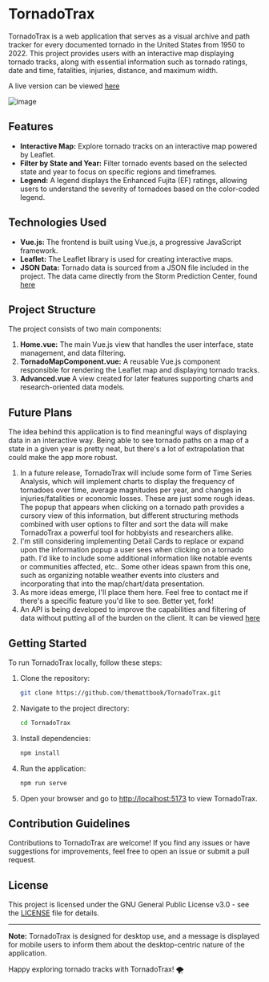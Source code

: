 # TornadoTrax

TornadoTrax is a web application that serves as a visual archive and path tracker for every documented tornado in the United States from 1950 to 2022. This project provides users with an interactive map displaying tornado tracks, along with essential information such as tornado ratings, date and time, fatalities, injuries, distance, and maximum width.

A live version can be viewed [here](https://tornadotrax.vercel.app/)

![image](https://github.com/themattbook/tornadotrax/blob/main/public/product-screen.png?raw=true)

## Features

-   **Interactive Map:** Explore tornado tracks on an interactive map powered by Leaflet.
-   **Filter by State and Year:** Filter tornado events based on the selected state and year to focus on specific regions and timeframes.
-   **Legend:** A legend displays the Enhanced Fujita (EF) ratings, allowing users to understand the severity of tornadoes based on the color-coded legend.

## Technologies Used

-   **Vue.js:** The frontend is built using Vue.js, a progressive JavaScript framework.
-   **Leaflet:** The Leaflet library is used for creating interactive maps.
-   **JSON Data:** Tornado data is sourced from a JSON file included in the project. The data came directly from the Storm Prediction Center, found [here](https://www.spc.noaa.gov/gis/svrgis/)

## Project Structure

The project consists of two main components:

1. **Home.vue:** The main Vue.js view that handles the user interface, state management, and data filtering.
2. **TornadoMapComponent.vue:** A reusable Vue.js component responsible for rendering the Leaflet map and displaying tornado tracks.
3. **Advanced.vue** A view created for later features supporting charts and research-oriented data models.

## Future Plans

The idea behind this application is to find meaningful ways of displaying data in an interactive way. Being able to see tornado paths on a map of a state in a given year is pretty neat, but there's a lot of extrapolation that could make the app more robust.

1. In a future release, TornadoTrax will include some form of Time Series Analysis, which will implement charts to display the frequency of tornadoes over time, average magnitudes per year, and changes in injuries/fatalities or economic losses. These are just some rough ideas. The popup that appears when clicking on a tornado path provides a cursory view of this information, but different structuring methods combined with user options to filter and sort the data will make TornadoTrax a powerful tool for hobbyists and researchers alike.
2. I'm still considering implementing Detail Cards to replace or expand upon the information popup a user sees when clicking on a tornado path. I'd like to include some additional information like notable events or communities affected, etc.. Some other ideas spawn from this one, such as organizing notable weather events into clusters and incorporating that into the map/chart/data presentation.
3. As more ideas emerge, I'll place them here. Feel free to contact me if there's a specific feature you'd like to see. Better yet, fork!
4. An API is being developed to improve the capabilities and filtering of data without putting all of the burden on the client. It can be viewed [here](https://github.com/themattbook/tornadotrax-api)

## Getting Started

To run TornadoTrax locally, follow these steps:

1. Clone the repository:

    ```bash
    git clone https://github.com/themattbook/TornadoTrax.git
    ```

2. Navigate to the project directory:

    ```bash
    cd TornadoTrax
    ```

3. Install dependencies:

    ```bash
    npm install
    ```

4. Run the application:

    ```bash
    npm run serve
    ```

5. Open your browser and go to [http://localhost:5173](http://localhost:5173) to view TornadoTrax.

## Contribution Guidelines

Contributions to TornadoTrax are welcome! If you find any issues or have suggestions for improvements, feel free to open an issue or submit a pull request.

## License

This project is licensed under the GNU General Public License v3.0 - see the [LICENSE](LICENSE) file for details.

---

**Note:** TornadoTrax is designed for desktop use, and a message is displayed for mobile users to inform them about the desktop-centric nature of the application.

Happy exploring tornado tracks with TornadoTrax! 🌪️

